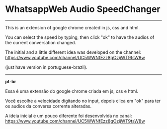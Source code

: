 # WhatsappWeb Audio SpeedChanger
 ***

This is an extension of google chrome created in js, css and html.

You can select the speed by typing, then click "ok" to have the audios of the current conversation changed.

The initial and a little different idea was developed on the channel: https://www.youtube.com/channel/UC5WWNfEzz8gOzijWT9tsW8w

(just have version in portuguese-brazil).

***
**pt-br**

Essa é uma extensão do google chrome criada em js, css e html.

Você escolhe a velocidade digitando no input, depois clica em "ok" para ter os audios da conversa corrente alteradas.

A ideia inicial e um pouco diferente foi desenvolvida no canal: https://www.youtube.com/channel/UC5WWNfEzz8gOzijWT9tsW8w
